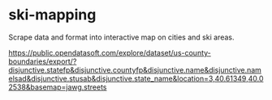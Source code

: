 # ski-mapping
Scrape data and format into interactive map on cities and ski areas.

https://public.opendatasoft.com/explore/dataset/us-county-boundaries/export/?disjunctive.statefp&disjunctive.countyfp&disjunctive.name&disjunctive.namelsad&disjunctive.stusab&disjunctive.state_name&location=3,40.61349,40.02538&basemap=jawg.streets
